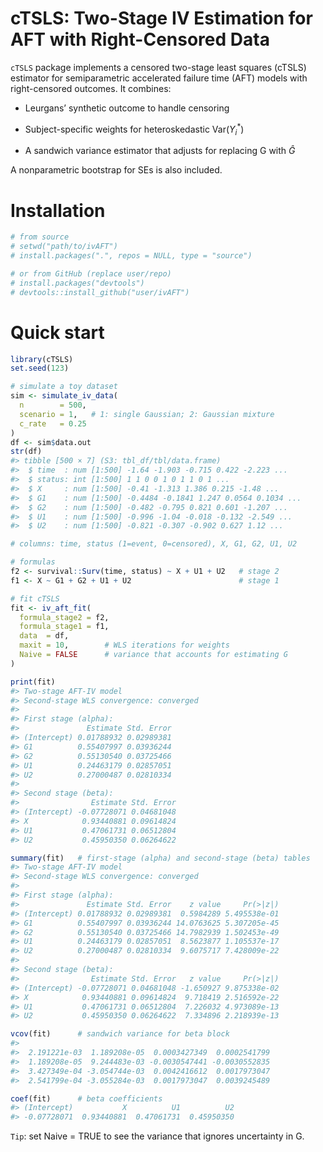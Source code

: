 cTSLS: Two-Stage IV Estimation for AFT with Right-Censored Data
================

`cTSLS` package implements a censored two-stage least squares (cTSLS)
estimator for semiparametric accelerated failure time (AFT) models with
right-censored outcomes. It combines:

- Leurgans’ synthetic outcome to handle censoring

- Subject-specific weights for heteroskedastic Var($`Y_i^*`$)

- A sandwich variance estimator that adjusts for replacing G with
  $`\hat G`$

A nonparametric bootstrap for SEs is also included.

# Installation

``` r
# from source
# setwd("path/to/ivAFT")
# install.packages(".", repos = NULL, type = "source")

# or from GitHub (replace user/repo)
# install.packages("devtools")
# devtools::install_github("user/ivAFT")
```

# Quick start

``` r
library(cTSLS)
set.seed(123)

# simulate a toy dataset
sim <- simulate_iv_data(
  n        = 500,
  scenario = 1,   # 1: single Gaussian; 2: Gaussian mixture
  c_rate   = 0.25
)
df <- sim$data.out
str(df)
#> tibble [500 × 7] (S3: tbl_df/tbl/data.frame)
#>  $ time  : num [1:500] -1.64 -1.903 -0.715 0.422 -2.223 ...
#>  $ status: int [1:500] 1 1 0 0 1 0 1 1 0 1 ...
#>  $ X     : num [1:500] -0.41 -1.313 1.386 0.215 -1.48 ...
#>  $ G1    : num [1:500] -0.4484 -0.1841 1.247 0.0564 0.1034 ...
#>  $ G2    : num [1:500] -0.482 -0.795 0.821 0.601 -1.207 ...
#>  $ U1    : num [1:500] -0.996 -1.04 -0.018 -0.132 -2.549 ...
#>  $ U2    : num [1:500] -0.821 -0.307 -0.902 0.627 1.12 ...
```

``` r
# columns: time, status (1=event, 0=censored), X, G1, G2, U1, U2

# formulas
f2 <- survival::Surv(time, status) ~ X + U1 + U2   # stage 2
f1 <- X ~ G1 + G2 + U1 + U2                        # stage 1

# fit cTSLS
fit <- iv_aft_fit(
  formula_stage2 = f2,
  formula_stage1 = f1,
  data  = df,
  maxit = 10,        # WLS iterations for weights
  Naive = FALSE      # variance that accounts for estimating G
)

print(fit)
#> Two-stage AFT-IV model
#> Second-stage WLS convergence: converged  
#> 
#> First stage (alpha):
#>               Estimate Std. Error
#> (Intercept) 0.01788932 0.02989381
#> G1          0.55407997 0.03936244
#> G2          0.55130540 0.03725466
#> U1          0.24463179 0.02857051
#> U2          0.27000487 0.02810334
#> 
#> Second stage (beta):
#>                Estimate Std. Error
#> (Intercept) -0.07728071 0.04681048
#> X            0.93440881 0.09614824
#> U1           0.47061731 0.06512804
#> U2           0.45950350 0.06264622
```

``` r
summary(fit)   # first-stage (alpha) and second-stage (beta) tables
#> Two-stage AFT-IV model
#> Second-stage WLS convergence: converged  
#> 
#> First stage (alpha):
#>               Estimate Std. Error    z value     Pr(>|z|)
#> (Intercept) 0.01788932 0.02989381  0.5984289 5.495538e-01
#> G1          0.55407997 0.03936244 14.0763625 5.307205e-45
#> G2          0.55130540 0.03725466 14.7982939 1.502453e-49
#> U1          0.24463179 0.02857051  8.5623877 1.105537e-17
#> U2          0.27000487 0.02810334  9.6075717 7.428009e-22
#> 
#> Second stage (beta):
#>                Estimate Std. Error   z value     Pr(>|z|)
#> (Intercept) -0.07728071 0.04681048 -1.650927 9.875338e-02
#> X            0.93440881 0.09614824  9.718419 2.516592e-22
#> U1           0.47061731 0.06512804  7.226032 4.973089e-13
#> U2           0.45950350 0.06264622  7.334896 2.218939e-13
```

``` r
vcov(fit)      # sandwich variance for beta block
#>                                                        
#>  2.191221e-03  1.189208e-05  0.0003427349  0.0002541799
#>  1.189208e-05  9.244483e-03 -0.0030547441 -0.0030552835
#>  3.427349e-04 -3.054744e-03  0.0042416612  0.0017973047
#>  2.541799e-04 -3.055284e-03  0.0017973047  0.0039245489
```

``` r
coef(fit)      # beta coefficients
#> (Intercept)           X          U1          U2 
#> -0.07728071  0.93440881  0.47061731  0.45950350
```

`Tip`: set Naive = TRUE to see the variance that ignores uncertainty in
G.
